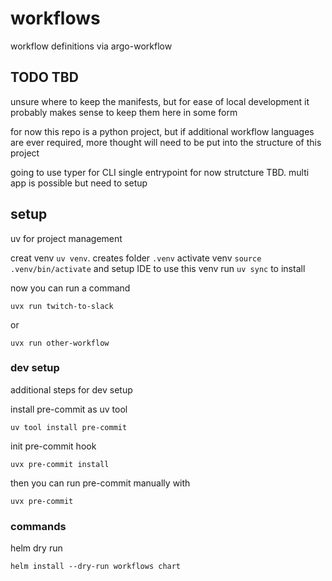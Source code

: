 # workflows
workflow definitions via argo-workflow


## TODO TBD
unsure where to keep the manifests, but for ease of local development it probably makes sense to keep them here in some form

for now this repo is a python project, but if additional workflow languages are ever required, more thought will need to be put into the structure of this project

going to use typer for CLI
single entrypoint for now
strutcture TBD. multi app is possible but need to setup


## setup
uv for project management

creat venv `uv venv`. creates folder `.venv`
activate venv `source .venv/bin/activate` and setup IDE to use this venv
run `uv sync` to install

now you can run a command
```
uvx run twitch-to-slack
```
or
```
uvx run other-workflow
```


### dev setup
additional steps for dev setup

install pre-commit as uv tool
```
uv tool install pre-commit
```

init pre-commit hook
```
uvx pre-commit install
```


then you can run pre-commit manually with
```
uvx pre-commit
```

### commands

helm dry run
```
helm install --dry-run workflows chart
```
